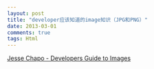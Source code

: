 ```yaml
---
layout: post
title: "developer应该知道的image知识（JPG和PNG）"
date: 2013-03-01
comments: true
tags: Html
---
```

<a href="http://www.jessechapo.com/posts/Developers-Guide-to-Images.html">Jesse Chapo - Developers Guide to Images</a><br /><blockquote></blockquote>